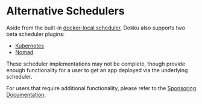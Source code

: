 # Alternative Schedulers

Aside from the built-in [docker-local scheduler](/docs/advanced-usage/schedulers/docker-local.md), Dokku also supports two beta scheduler plugins:

- [Kubernetes](https://github.com/dokku/dokku-scheduler-kubernetes)
- [Nomad](https://github.com/dokku/dokku-scheduler-nomad)

These scheduler implementations may not be complete, though provide enough functionality for a user to get an app deployed via the underlying scheduler.

For users that require additional functionality, please refer to the [Sponsoring Documentation](https://github.com/dokku/.github/blob/master/SPONSORING.md).
